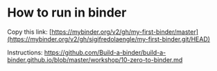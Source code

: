 # How to run in binder
Copy this link: [https://mybinder.org/v2/gh/my-first-binder/master](https://mybinder.org/v2/gh/sigifredolaengle/my-first-binder.git/HEAD)

Instructions: https://github.com/Build-a-binder/build-a-binder.github.io/blob/master/workshop/10-zero-to-binder.md
